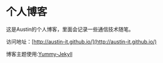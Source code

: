 # 个人博客

这是Austin的个人博客，里面会记录一些通信技术随笔。


访问地址：[http://austin-it.github.io/](http://austin-it.github.io/)


博客主题使用:[Yummy-Jekyll](https://github.com/DONGChuan/Yummy-Jekyll)


